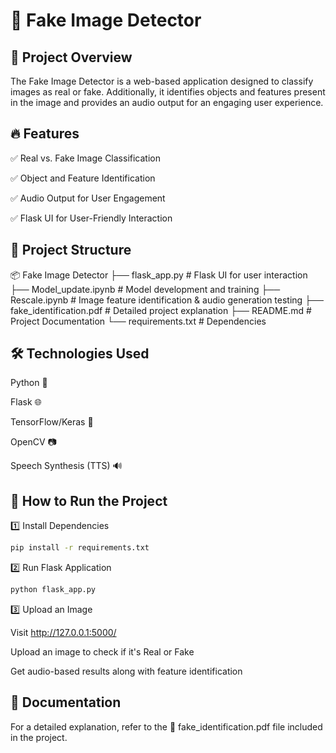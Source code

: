 # 🚀 Fake Image Detector

## 📌 Project Overview

The Fake Image Detector is a web-based application designed to classify images as real or fake. Additionally, it identifies objects and features present in the image and provides an audio output for an engaging user experience.

## 🔥 Features

✅ Real vs. Fake Image Classification

✅ Object and Feature Identification

✅ Audio Output for User Engagement

✅ Flask UI for User-Friendly Interaction

## 📂 Project Structure

📦 Fake Image Detector
├── flask_app.py               # Flask UI for user interaction
├── Model_update.ipynb         # Model development and training
├── Rescale.ipynb              # Image feature identification & audio generation testing
├── fake_identification.pdf    # Detailed project explanation
├── README.md                  # Project Documentation
└── requirements.txt           # Dependencies

## 🛠️ Technologies Used

Python 🐍

Flask 🌐

TensorFlow/Keras 🧠

OpenCV 📷

Speech Synthesis (TTS) 🔊

## 🎯 How to Run the Project

1️⃣ Install Dependencies
```bash
pip install -r requirements.txt
```
2️⃣ Run Flask Application
```bash
python flask_app.py
```
3️⃣ Upload an Image

Visit http://127.0.0.1:5000/

Upload an image to check if it's Real or Fake

Get audio-based results along with feature identification

## 📖 Documentation

For a detailed explanation, refer to the 📄 fake_identification.pdf file included in the project.

